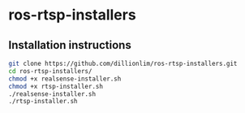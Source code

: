 # ros-rtsp-installers

## Installation instructions

```bash
git clone https://github.com/dillionlim/ros-rtsp-installers.git
cd ros-rtsp-installers/
chmod +x realsense-installer.sh
chmod +x rtsp-installer.sh
./realsense-installer.sh
./rtsp-installer.sh
```
